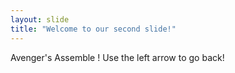 ```yaml
---
layout: slide
title: "Welcome to our second slide!"
---
```

Avenger's Assemble !
Use the left arrow to go back!
